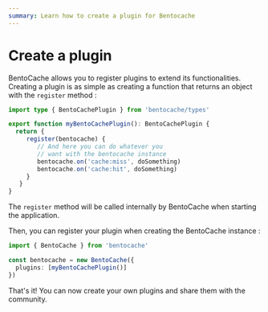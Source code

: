 ```yaml
---
summary: Learn how to create a plugin for Bentocache
---
```


# Create a plugin

BentoCache allows you to register plugins to extend its functionalities. Creating a plugin is as simple as creating a function that returns an object with the `register` method : 

```ts
import type { BentoCachePlugin } from 'bentocache/types'

export function myBentoCachePlugin(): BentoCachePlugin {
  return {
     register(bentocache) {
        // And here you can do whatever you 
        // want with the bentocache instance
        bentocache.on('cache:miss', doSomething)
        bentocache.on('cache:hit', doSomething)
     }
   } 
}
```

The `register` method will be called internally by BentoCache when starting the application.

Then, you can register your plugin when creating the BentoCache instance : 

```ts
import { BentoCache } from 'bentocache'

const bentocache = new BentoCache({
  plugins: [myBentoCachePlugin()]
})
```

That's it! You can now create your own plugins and share them with the community.

